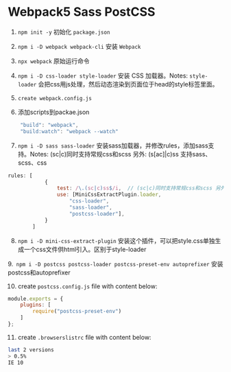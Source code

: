 # Webpack5 Sass PostCSS

1. `npm init -y` 初始化 `package.json`

2. `npm i -D webpack webpack-cli` 安装 `Webpack`

3. `npx webpack` 原始运行命令

4. `npm i -D css-loader style-loader` 安装 CSS 加载器。Notes:  `style-loader` 会把css用js处理，然后动态渲染到页面位于head的style标签里面。

5. `create webpack.config.js`

6. 添加scripts到packae.json
```javascript
    "build": "webpack",
    "build:watch": "webpack --watch"
```

7. `npm i -D sass sass-loader` 安装sass加载器，并修改rules，添加sass支持。Notes: (sc|c)同时支持常规css和scss 另外: (s[ac]|c)ss 支持sass、scss、css
```javascript
rules: [
            {
                test: /\.(sc|c)ss$/i,  // (sc|c)同时支持常规css和scss 另外: (s[ac]|c)ss 支持sass、scss、css
                use: [MiniCssExtractPlugin.loader,
                    "css-loader",
                    "sass-loader",
                    "postcss-loader"], 
            }
        ]
```

8. `npm i -D mini-css-extract-plugin` 安装这个插件，可以把style.css单独生成一个css文件供html引入。区别于style-loader

9.` npm i -D postcss postcss-loader postcss-preset-env autoprefixer` 安装postcss和autoprefixer

10. create `postcss.config.js` file with content below:
```javascript
module.exports = {
    plugins: [
        require("postcss-preset-env")
    ]
};

```

11. create `.browserslistrc` file with content below:
```bash
last 2 versions
> 0.5%
IE 10
```
